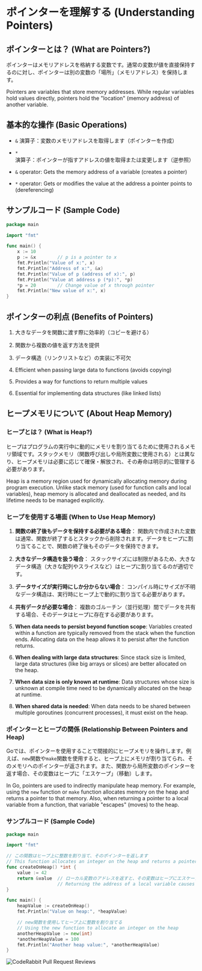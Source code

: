 # ポインターを理解する (Understanding Pointers)

## ポインターとは？ (What are Pointers?)

ポインターはメモリアドレスを格納する変数です。通常の変数が値を直接保持するのに対し、ポインターは別の変数の「場所」（メモリアドレス）を保持します。

Pointers are variables that store memory addresses. While regular variables hold values directly, pointers hold the "location" (memory address) of another variable.

## 基本的な操作 (Basic Operations)

- `&` 演算子：変数のメモリアドレスを取得します（ポインターを作成）
- `*` 演算子：ポインターが指すアドレスの値を取得または変更します（逆参照）

- `&` operator: Gets the memory address of a variable (creates a pointer)
- `*` operator: Gets or modifies the value at the address a pointer points to (dereferencing)

## サンプルコード (Sample Code)

```go
package main

import "fmt"

func main() {
	x := 10
	p := &x        // p is a pointer to x
	fmt.Println("Value of x:", x)
	fmt.Println("Address of x:", &x)
	fmt.Println("Value of p (address of x):", p)
	fmt.Println("Value at address p (*p):", *p)
	*p = 20        // Change value of x through pointer
	fmt.Println("New value of x:", x)
}
```

## ポインターの利点 (Benefits of Pointers)

1. 大きなデータを関数に渡す際に効率的（コピーを避ける）
2. 関数から複数の値を返す方法を提供
3. データ構造（リンクリストなど）の実装に不可欠

1. Efficient when passing large data to functions (avoids copying)
2. Provides a way for functions to return multiple values
3. Essential for implementing data structures (like linked lists)

## ヒープメモリについて (About Heap Memory)

### ヒープとは？ (What is Heap?)

ヒープはプログラムの実行中に動的にメモリを割り当てるために使用されるメモリ領域です。スタックメモリ（関数呼び出しや局所変数に使用される）とは異なり、ヒープメモリは必要に応じて確保・解放され、その寿命は明示的に管理する必要があります。

Heap is a memory region used for dynamically allocating memory during program execution. Unlike stack memory (used for function calls and local variables), heap memory is allocated and deallocated as needed, and its lifetime needs to be managed explicitly.

### ヒープを使用する場面 (When to Use Heap Memory)

1. **関数の終了後もデータを保持する必要がある場合**：
   関数内で作成された変数は通常、関数が終了するとスタックから削除されます。データをヒープに割り当てることで、関数の終了後もそのデータを保持できます。

2. **大きなデータ構造を扱う場合**：
   スタックサイズには制限があるため、大きなデータ構造（大きな配列やスライスなど）はヒープに割り当てるのが適切です。

3. **データサイズが実行時にしか分からない場合**：
   コンパイル時にサイズが不明なデータ構造は、実行時にヒープ上で動的に割り当てる必要があります。

4. **共有データが必要な場合**：
   複数のゴルーチン（並行処理）間でデータを共有する場合、そのデータはヒープに存在する必要があります。

1. **When data needs to persist beyond function scope**:
   Variables created within a function are typically removed from the stack when the function ends. Allocating data on the heap allows it to persist after the function returns.

2. **When dealing with large data structures**:
   Since stack size is limited, large data structures (like big arrays or slices) are better allocated on the heap.

3. **When data size is only known at runtime**:
   Data structures whose size is unknown at compile time need to be dynamically allocated on the heap at runtime.

4. **When shared data is needed**:
   When data needs to be shared between multiple goroutines (concurrent processes), it must exist on the heap.

### ポインターとヒープの関係 (Relationship Between Pointers and Heap)

Goでは、ポインターを使用することで間接的にヒープメモリを操作します。例えば、`new`関数や`make`関数を使用すると、ヒープ上にメモリが割り当てられ、そのメモリへのポインターが返されます。また、関数から局所変数のポインターを返す場合、その変数はヒープに「エスケープ」（移動）します。

In Go, pointers are used to indirectly manipulate heap memory. For example, using the `new` function or `make` function allocates memory on the heap and returns a pointer to that memory. Also, when returning a pointer to a local variable from a function, that variable "escapes" (moves) to the heap.

### サンプルコード (Sample Code)

```go
package main

import "fmt"

// この関数はヒープ上に整数を割り当て、そのポインターを返します
// This function allocates an integer on the heap and returns a pointer to it
func createOnHeap() *int {
    value := 42
    return &value  // ローカル変数のアドレスを返すと、その変数はヒープにエスケープします
                   // Returning the address of a local variable causes it to escape to the heap
}

func main() {
    heapValue := createOnHeap()
    fmt.Println("Value on heap:", *heapValue)

    // new関数を使用してヒープ上に整数を割り当てる
    // Using the new function to allocate an integer on the heap
    anotherHeapValue := new(int)
    *anotherHeapValue = 100
    fmt.Println("Another heap value:", *anotherHeapValue)
}
```

![CodeRabbit Pull Request Reviews](https://img.shields.io/coderabbit/prs/github/sakurakotubaki/awesomePointer?utm_source=oss&utm_medium=github&utm_campaign=sakurakotubaki%2FawesomePointer&labelColor=171717&color=FF570A&link=https%3A%2F%2Fcoderabbit.ai&label=CodeRabbit+Reviews)
